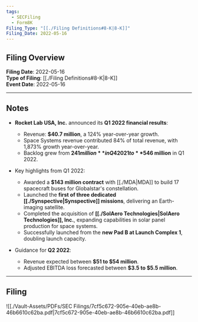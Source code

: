 ```yaml
---
tags:
  - SECFiling
  - Form8K
Filing_Type: "[[./Filing Definitions#8-K|8-K]]"
Filing_Date: 2022-05-16
---
```

## Filing Overview

**Filing Date**: 2022-05-16  
**Type of Filing**: [[./Filing Definitions#8-K|8-K]]  
**Event Date**: 2022-05-16  

---
## Notes

- **Rocket Lab USA, Inc.** announced its **Q1 2022 financial results**:  
  - Revenue: **$40.7 million**, a 124% year-over-year growth.  
  - Space Systems revenue contributed 84% of total revenue, with 1,873% growth year-over-year.  
  - Backlog grew from **$241 million** in Q4 2021 to **$546 million** in Q1 2022.  

- Key highlights from Q1 2022:
  - Awarded a **$143 million contract** with [[./MDA|MDA]] to build 17 spacecraft buses for Globalstar's constellation.
  - Launched the **first of three dedicated [[./Synspective|Synspective]] missions**, delivering an Earth-imaging satellite.
  - Completed the acquisition of **[[./SolAero Technologies|SolAero Technologies]], Inc.**, expanding capabilities in solar panel production for space systems.
  - Successfully launched from the **new Pad B at Launch Complex 1**, doubling launch capacity.

- Guidance for **Q2 2022**:
  - Revenue expected between **$51 to $54 million**.  
  - Adjusted EBITDA loss forecasted between **$3.5 to $5.5 million**.

---
## Filing

![[./Vault-Assets/PDFs/SEC Filings/7cf5c672-905e-40eb-ae8b-46b6610c62ba.pdf|7cf5c672-905e-40eb-ae8b-46b6610c62ba.pdf]]
